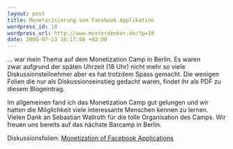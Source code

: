 ```yaml
--- 
layout: post
title: Monetarisierung von Facebook Applikation
wordpress_id: 10
wordpress_url: http://www.musterdenker.de/?p=10
date: 2008-07-13 16:17:08 +02:00
---
```

... war mein Thema auf dem Monetization Camp in Berlin. Es waren zwar aufgrund der späten Uhrzeit (18 Uhr) nicht mehr so viele Diskussionsteilnehmer aber es hat trotzdem Spass gemacht. Die wenigen Folien die nur als Diskussionseinstieg gedacht waren, findet ihr als PDF zu diesem Blogeintrag.

Im allgemeinen fand ich das Monetization Camp gut gelungen und wir hatten die Möglichkeit viele interessante Menschen kennen zu lernen. Vielen Dank an Sebastian Wallroth für die tolle Organisation des Camps. Wir freuen uns bereits auf das nächste Barcamp in Berlin.

Diskussionsfolien: <a style="text-decoration: none;" href="http://www.musterdenker.de/wp-content/uploads/2008/07/monetization_facebook_aps.pdf"><span style="text-decoration: underline;">Monetization of Facebook Applications</span></a>

